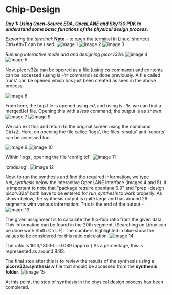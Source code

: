 # Chip-Design

***Day 1:
Using Open-Source EDA, OpenLANE and Sky130 PDK to understand some basic functions of the physical design process.***


*Exploring the terminal:*
**Note** - to open the terminal in Linux, shortcut Ctrl+Alt+T can be used.
![image 1](https://github.com/Samudyata99/Chip-Design/blob/main/Day1Picture1.png?raw=true)
![image 2](https://github.com/Samudyata99/Chip-Design/blob/main/Day1Picture2.png?raw=true)
![image 3](https://github.com/Samudyata99/Chip-Design/blob/main/Day1Picture3.png?raw=true)

*Running interactive mode and and designing picorv32a:*
![image 4](https://github.com/Samudyata99/Chip-Design/blob/main/Picture4.png?raw=true)
![image 5](https://github.com/Samudyata99/Chip-Design/blob/main/Picture5.png?raw=true)

Now, picorv32a can be opened as a file (using *cd* command) and contents can be accessed (using *ls -ltr* command) as done previously. A file called 'runs' can be opened which has just been created as seen in the above process. 

![image 6](https://github.com/Samudyata99/Chip-Design/blob/main/Picture6.png?raw=true)

From here, the tmp file is opened using *cd*, and using *ls -ltr*, we can find a merged.lef file. Opening this with a *less* command, the output is as shown:
![image 7](https://github.com/Samudyata99/Chip-Design/blob/main/Picture7.png?raw=true)
![image 8](https://github.com/Samudyata99/Chip-Design/blob/main/Picture8.png?raw=true)

We can exit this and return to the original screen using the command Ctrl+Z. Here, on opening the file called 'logs', the files 'results' and 'reports' can be accessed too. 

![image 9](https://github.com/Samudyata99/Chip-Design/blob/main/Picture9.png?raw=true)
![image 10](https://github.com/Samudyata99/Chip-Design/blob/main/Picture10.png?raw=true)

Within 'logs', opening the file 'config.tcl':
![image 11](https://github.com/Samudyata99/Chip-Design/blob/main/Picture11.png?raw=true)

'cmds.log':
![image 12](https://github.com/Samudyata99/Chip-Design/blob/main/Picture12.png?raw=true)

Now, to run the synthesis and find the required information, we type *run_synthesis* below the interactive OpenLANE interface (images 4 and 5). It is important to note that "package require openlane 0.9" and "prep -design picorv32a" both have to be entered for *run_synthesis* to work properly. As shown below, the synthesis output is quite large and has around 29 segments with various information. This is the end of the output - 
![image 13](https://github.com/Samudyata99/Chip-Design/blob/main/Picture13.png?raw=true)

The given assignment is to calculate the flip-flop ratio from the given data. This information can be found in the 20th segment. (Searching on Linux can be done wuth Shift+Ctrl+F). The numbers highlighted in blue show the values to be considered for this ratio calculation. 
![image 14](https://github.com/Samudyata99/Chip-Design/blob/main/Picture14.png?raw=true)

The ratio is 1613/18036 = 0.089 (approx.) As a percentage, this is represented as around 8.93. 

The final step after this is to review the results of the synthesis using a **picorv32a.synthesis.v** file that should be accessed from the **synthesis folder**. 
![image 15](https://github.com/Samudyata99/Chip-Design/blob/main/Picture15.png?raw=true) 

At this point, the step of synthesis in the physical design process has been completed.

